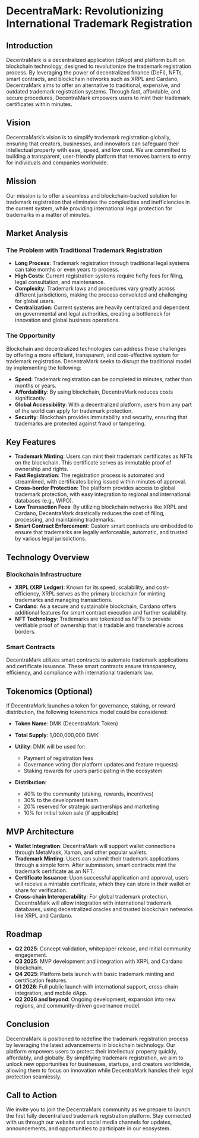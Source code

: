 
# DecentraMark: Revolutionizing International Trademark Registration

## Introduction
DecentraMark is a decentralized application (dApp) and platform built on blockchain technology, designed to revolutionize the trademark registration process. By leveraging the power of decentralized finance (DeFi), NFTs, smart contracts, and blockchain networks such as XRPL and Cardano, DecentraMark aims to offer an alternative to traditional, expensive, and outdated trademark registration systems. Through fast, affordable, and secure procedures, DecentraMark empowers users to mint their trademark certificates within minutes.

## Vision
DecentraMark’s vision is to simplify trademark registration globally, ensuring that creators, businesses, and innovators can safeguard their intellectual property with ease, speed, and low cost. We are committed to building a transparent, user-friendly platform that removes barriers to entry for individuals and companies worldwide.

## Mission
Our mission is to offer a seamless and blockchain-backed solution for trademark registration that eliminates the complexities and inefficiencies in the current system, while providing international legal protection for trademarks in a matter of minutes.

## Market Analysis

### The Problem with Traditional Trademark Registration
- **Long Process**: Trademark registration through traditional legal systems can take months or even years to process.
- **High Costs**: Current registration systems require hefty fees for filing, legal consultation, and maintenance.
- **Complexity**: Trademark laws and procedures vary greatly across different jurisdictions, making the process convoluted and challenging for global users.
- **Centralization**: Current systems are heavily centralized and dependent on governmental and legal authorities, creating a bottleneck for innovation and global business operations.

### The Opportunity
Blockchain and decentralized technologies can address these challenges by offering a more efficient, transparent, and cost-effective system for trademark registration. DecentraMark seeks to disrupt the traditional model by implementing the following:
- **Speed**: Trademark registration can be completed in minutes, rather than months or years.
- **Affordability**: By using blockchain, DecentraMark reduces costs significantly.
- **Global Accessibility**: With a decentralized platform, users from any part of the world can apply for trademark protection.
- **Security**: Blockchain provides immutability and security, ensuring that trademarks are protected against fraud or tampering.

## Key Features

- **Trademark Minting**: Users can mint their trademark certificates as NFTs on the blockchain. This certificate serves as immutable proof of ownership and rights.
- **Fast Registration**: The registration process is automated and streamlined, with certificates being issued within minutes of approval.
- **Cross-border Protection**: The platform provides access to global trademark protection, with easy integration to regional and international databases (e.g., WIPO).
- **Low Transaction Fees**: By utilizing blockchain networks like XRPL and Cardano, DecentraMark drastically reduces the cost of filing, processing, and maintaining trademarks.
- **Smart Contract Enforcement**: Custom smart contracts are embedded to ensure that trademarks are legally enforceable, automatic, and trusted by various legal jurisdictions.

## Technology Overview

### Blockchain Infrastructure
- **XRPL (XRP Ledger)**: Known for its speed, scalability, and cost-efficiency, XRPL serves as the primary blockchain for minting trademarks and managing transactions.
- **Cardano**: As a secure and sustainable blockchain, Cardano offers additional features for smart contract execution and further scalability.
- **NFT Technology**: Trademarks are tokenized as NFTs to provide verifiable proof of ownership that is tradable and transferable across borders.

### Smart Contracts
DecentraMark utilizes smart contracts to automate trademark applications and certificate issuance. These smart contracts ensure transparency, efficiency, and compliance with international trademark law.

## Tokenomics (Optional)
If DecentraMark launches a token for governance, staking, or reward distribution, the following tokenomics model could be considered:

- **Token Name**: DMK (DecentraMark Token)
- **Total Supply**: 1,000,000,000 DMK
- **Utility**: DMK will be used for:  
    - Payment of registration fees  
    - Governance voting (for platform updates and feature requests)  
    - Staking rewards for users participating in the ecosystem

- **Distribution**:  
    - 40% to the community (staking, rewards, incentives)  
    - 30% to the development team  
    - 20% reserved for strategic partnerships and marketing  
    - 10% for initial token sale (if applicable)

## MVP Architecture

- **Wallet Integration**: DecentraMark will support wallet connections through MetaMask, Xaman, and other popular wallets.
- **Trademark Minting**: Users can submit their trademark applications through a simple form. After submission, smart contracts mint the trademark certificate as an NFT.
- **Certificate Issuance**: Upon successful application and approval, users will receive a mintable certificate, which they can store in their wallet or share for verification.
- **Cross-chain Interoperability**: For global trademark protection, DecentraMark will allow integration with international trademark databases, using decentralized oracles and trusted blockchain networks like XRPL and Cardano.

## Roadmap

- **Q2 2025**: Concept validation, whitepaper release, and initial community engagement.
- **Q3 2025**: MVP development and integration with XRPL and Cardano blockchain.
- **Q4 2025**: Platform beta launch with basic trademark minting and certification features.
- **Q1 2026**: Full public launch with international support, cross-chain integration, and mobile dApp.
- **Q2 2026 and beyond**: Ongoing development, expansion into new regions, and community-driven governance model.

## Conclusion
DecentraMark is positioned to redefine the trademark registration process by leveraging the latest advancements in blockchain technology. Our platform empowers users to protect their intellectual property quickly, affordably, and globally. By simplifying trademark registration, we aim to unlock new opportunities for businesses, startups, and creators worldwide, allowing them to focus on innovation while DecentraMark handles their legal protection seamlessly.

## Call to Action
We invite you to join the DecentraMark community as we prepare to launch the first fully decentralized trademark registration platform. Stay connected with us through our website and social media channels for updates, announcements, and opportunities to participate in our ecosystem.
